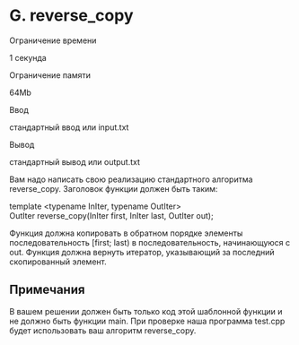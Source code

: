 G. reverse\_copy
================

Ограничение времени

1 секунда

Ограничение памяти

64Mb

Ввод

стандартный ввод или input.txt

Вывод

стандартный вывод или output.txt

Вам надо написать свою реализацию стандартного алгоритма reverse\_copy. Заголовок функции должен быть таким:

template <typename InIter, typename OutIter>  
OutIter reverse\_copy(InIter first, InIter last, OutIter out);

Функция должна копировать в обратном порядке элементы последовательность \[first; last) в последовательность, начинающуюся с out. Функция должна вернуть итератор, указывающий за последний скопированный элемент.

Примечания
----------

В вашем решении должен быть только код этой шаблонной функции и не должно быть функции main. При проверке наша программа test.cpp будет использовать ваш алгоритм reverse\_copy.